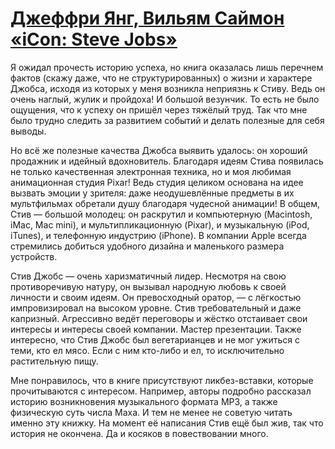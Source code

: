 # [Джеффри Янг, Вильям Саймон «iCon: Steve Jobs»](https://vk.com/ip.biblioworm?w=wall-102814293_20)

Я ожидал прочесть историю успеха, но книга оказалась лишь перечнем фактов (скажу даже, что не структурированных) о жизни и характере Джобса, исходя из которых у меня возникла неприязнь к Стиву.
Ведь он очень наглый, жулик и пройдоха!
И большой везунчик.
То есть не было ощущения, что к успеху он пришёл через тяжёлый труд.
Так что мне было трудно следить за развитием событий и делать полезные для себя выводы.

Но всё же полезные качества Джобса выявить удалось: он хороший продажник и идейный вдохновитель.
Благодаря идеям Стива появилась не только качественная электронная техника, но и моя любимая анимационная студия Pixar!
Ведь студия целиком основана на идее вызвать эмоции у зрителя: даже неодушевлённые предметы в их мультфильмах обретали душу благодаря чудесной анимации!
В общем, Стив — большой молодец: он раскрутил и компьютерную (Macintosh, iMac, Mac mini), и мультипликационную (Pixar), и музыкальную (iPod, iTunes), и телефонную индустрию (iPhone).
В компании Apple всегда стремились добиться удобного дизайна и маленького размера устройств.

Стив Джобс — очень харизматичный лидер.
Несмотря на свою противоречивую натуру, он вызывал народную любовь к своей личности и своим идеям.
Он превосходный оратор, — с лёгкостью импровизировал на высоком уровне.
Стив требовательный и даже капризный.
Агрессивно ведёт переговоры и жёстко отстаивает свои интересы и интересы своей компании.
Мастер презентации.
Также интересно, что Стив Джобс был вегетарианцев и не мог ужиться с теми, кто ел мясо.
Если с ним кто-либо и ел, то исключительно растительную пищу.

Мне понравилось, что в книге присутствуют ликбез-вставки, которые прочитываются с интересом.
Например, авторы подробно рассказал историю возникновения музыкального формата MP3, а также физическую суть числа Маха.
И тем не менее не советую читать именно эту книжку.
На момент её написания Стив ещё был жив, так что история не окончена.
Да и косяков в повествовании много.